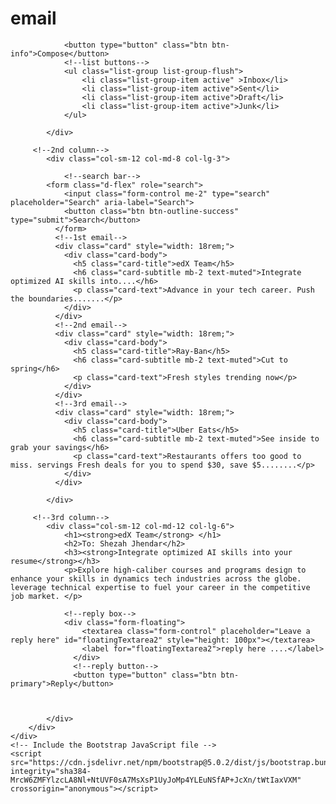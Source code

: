 # email
<!DOCTYPE html>
<html lang="en">
<head>
    <meta charset="UTF-8">
    <meta http-equiv="X-UA-Compatible" content="IE=edge">
    <meta name="viewport" content="width=device-width, initial-scale=1.0">
    <title>Email</title>
    <link href="https://cdn.jsdelivr.net/npm/bootstrap@5.0.2/dist/css/bootstrap.min.css" rel="stylesheet"  integrity="sha384-EVSTQN3/azprG1Anm3QDgpJLIm9Nao0Yz1ztcQTwFspd3yD65VohhpuuCOmLASjC" crossorigin="anonymous">
    <link href="style.css" rel="stylesheet">
</head>
<body>
    <div class="container">
        <div class="row w-100">
         <!--1st column-->
            <div class="col-sm-12 col-md-4 col-lg-3">
                
                <button type="button" class="btn btn-info">Compose</button>
                <!--list buttons-->
                <ul class="list-group list-group-flush">
                    <li class="list-group-item active" >Inbox</li>
                    <li class="list-group-item active">Sent</li>
                    <li class="list-group-item active">Draft</li>
                    <li class="list-group-item active">Junk</li>
                </ul>
                
            </div>
        
         <!--2nd column-->
            <div class="col-sm-12 col-md-8 col-lg-3">
           
                <!--search bar-->
            <form class="d-flex" role="search">
                <input class="form-control me-2" type="search" placeholder="Search" aria-label="Search">
                <button class="btn btn-outline-success" type="submit">Search</button>
              </form>
              <!--1st email-->
              <div class="card" style="width: 18rem;">
                <div class="card-body">
                  <h5 class="card-title">edX Team</h5>
                  <h6 class="card-subtitle mb-2 text-muted">Integrate optimized AI skills into....</h6>
                  <p class="card-text">Advance in your tech career. Push the boundaries.......</p>
                </div>
              </div>
              <!--2nd email-->
              <div class="card" style="width: 18rem;">
                <div class="card-body">
                  <h5 class="card-title">Ray-Ban</h5>
                  <h6 class="card-subtitle mb-2 text-muted">Cut to spring</h6>
                  <p class="card-text">Fresh styles trending now</p>
                </div>
              </div>
              <!--3rd email-->
              <div class="card" style="width: 18rem;">
                <div class="card-body">
                  <h5 class="card-title">Uber Eats</h5>
                  <h6 class="card-subtitle mb-2 text-muted">See inside to grab your savings</h6>
                  <p class="card-text">Restaurants offers too good to miss. servings Fresh deals for you to spend $30, save $5........</p>
                </div>
              </div>
            
            </div>
           
         <!--3rd column-->
            <div class="col-sm-12 col-md-12 col-lg-6">
                <h1><strong>edX Team</strong> </h1>
                <h2>To: Shezah Jhendar</h2>
                <h3><strong>Integrate optimized AI skills into your resume</strong></h3>
                <p>Explore high-caliber courses and programs design to enhance your skills in dynamics tech industries across the globe. leverage technical expertise to fuel your career in the competitive job market. </p>
                
                <!--reply box-->
                <div class="form-floating">
                    <textarea class="form-control" placeholder="Leave a reply here" id="floatingTextarea2" style="height: 100px"></textarea>
                    <label for="floatingTextarea2">reply here ....</label>
                  </div>
                  <!--reply button-->
                  <button type="button" class="btn btn-primary">Reply</button>

      
      
            </div>
        </div>
    </div>
    <!-- Include the Bootstrap JavaScript file -->
    <script src="https://cdn.jsdelivr.net/npm/bootstrap@5.0.2/dist/js/bootstrap.bundle.min.js" integrity="sha384-MrcW6ZMFYlzcLA8Nl+NtUVF0sA7MsXsP1UyJoMp4YLEuNSfAP+JcXn/tWtIaxVXM" crossorigin="anonymous"></script>
</body>
</html>
